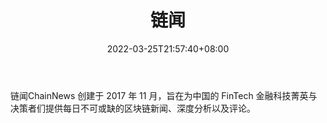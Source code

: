 ﻿---
weight: 
title: "链闻"
description: "链闻ChainNews 创建于 2017 年 11 月，旨在为中国的 FinTech 金融科技菁英与决策者们提供每日不可或缺的区块链新闻、深度分析以及评论"
date: 2022-03-25T21:57:40+08:00
lastmod: 2022-03-25T16:45:40+08:00
draft: false
authors: ["Metabd"]
featuredImage: "lianwen.png"
link: ""
tags: ["元宇宙资讯","链闻"]
categories: ["navigation"]
navigation: ["元宇宙资讯"]
lightgallery: true
toc: true
pinned: false
recommend: false
recommend1: false
---
链闻ChainNews 创建于 2017 年 11 月，旨在为中国的 FinTech
金融科技菁英与决策者们提供每日不可或缺的区块链新闻、深度分析以及评论。
